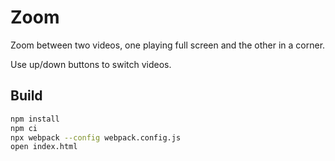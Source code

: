 # Zoom

Zoom between two videos, one playing full screen and the other in a corner.

Use up/down buttons to switch videos.

## Build

```bash
npm install
npm ci
npx webpack --config webpack.config.js
open index.html
```
